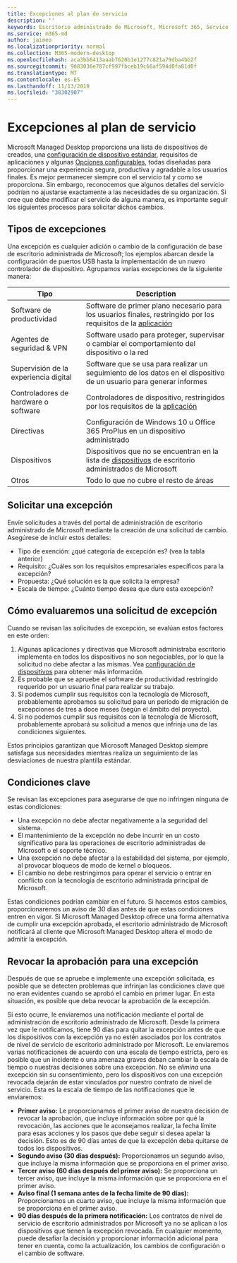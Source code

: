 ```yaml
---
title: Excepciones al plan de servicio
description: ''
keywords: Escritorio administrado de Microsoft, Microsoft 365, Service, Documentation
ms.service: m365-md
author: jaimeo
ms.localizationpriority: normal
ms.collection: M365-modern-desktop
ms.openlocfilehash: aca3bb6413aaab7620b1e1277c821a79dba4bb2f
ms.sourcegitcommit: 9083036e787cf997fbceb19c66af594d0fa81d0f
ms.translationtype: MT
ms.contentlocale: es-ES
ms.lasthandoff: 11/13/2019
ms.locfileid: "38302907"
---
```

# <a name="exceptions-to-the-service-plan"></a>Excepciones al plan de servicio

Microsoft Managed Desktop proporciona una lista de dispositivos de creados, una [configuración de dispositivo estándar](device-policies.md), requisitos de aplicaciones y algunas [Opciones configurables](../working-with-managed-desktop/config-setting-overview.md), todas diseñadas para proporcionar una experiencia segura, productiva y agradable a los usuarios finales. Es mejor permanecer siempre con el servicio tal y como se proporciona. Sin embargo, reconocemos que algunos detalles del servicio podrían no ajustarse exactamente a las necesidades de su organización. Si cree que debe modificar el servicio de alguna manera, es importante seguir los siguientes procesos para solicitar dichos cambios.
 
## <a name="types-of-exceptions"></a>Tipos de excepciones

Una excepción es cualquier adición o cambio de la configuración de base de escritorio administrada de Microsoft; los ejemplos abarcan desde la configuración de puertos USB hasta la implementación de un nuevo controlador de dispositivo. Agrupamos varias excepciones de la siguiente manera:

|Tipo  |Description  |
|---------|---------|
|Software de productividad     |  Software de primer plano necesario para los usuarios finales, restringido por los requisitos de la [aplicación](mmd-app-requirements.md)       |
|Agentes de seguridad & VPN     |  Software usado para proteger, supervisar o cambiar el comportamiento del dispositivo o la red       |
|Supervisión de la experiencia digital     |  Software que se usa para realizar un seguimiento de los datos en el dispositivo de un usuario para generar informes       |
|Controladores de hardware o software     |   Controladores de dispositivo, restringidos por los requisitos de la [aplicación](mmd-app-requirements.md)      |
|Directivas     | Configuración de Windows 10 u Office 365 ProPlus en un dispositivo administrado        |
|Dispositivos     | Dispositivos que no se encuentran en la lista de [dispositivos](device-list.md) de escritorio administrados de Microsoft        |
|Otros     |  Todo lo que no cubre el resto de áreas       |
 
## <a name="request-an-exception"></a>Solicitar una excepción

Envíe solicitudes a través del portal de administración de escritorio administrado de Microsoft mediante la creación de una solicitud de cambio. Asegúrese de incluir estos detalles:

-   Tipo de exención: ¿qué categoría de excepción es? (vea la tabla anterior)
-   Requisito: ¿Cuáles son los requisitos empresariales específicos para la excepción?
-   Propuesta: ¿Qué solución es la que solicita la empresa?
-   Escala de tiempo: ¿Cuánto tiempo desea que dure esta excepción? 

## <a name="how-we-assess-an-exception-request"></a>Cómo evaluaremos una solicitud de excepción

Cuando se revisan las solicitudes de excepción, se evalúan estos factores en este orden:
 
1.  Algunas aplicaciones y directivas que Microsoft administraba escritorio implementa en todos los dispositivos no son negociables, por lo que la solicitud no debe afectar a las mismas. Vea [configuración de dispositivos](device-policies.md) para obtener más información.
2.  Es probable que se apruebe el software de productividad restringido requerido por un usuario final para realizar su trabajo. 
3.  Si podemos cumplir sus requisitos con la tecnología de Microsoft, probablemente aprobamos su solicitud para un período de migración de excepciones de tres a doce meses (según el ámbito del proyecto).
4.  Si no podemos cumplir sus requisitos con la tecnología de Microsoft, probablemente aprobará su solicitud a menos que infrinja una de las condiciones siguientes.  

Estos principios garantizan que Microsoft Managed Desktop siempre satisfaga sus necesidades mientras realiza un seguimiento de las desviaciones de nuestra plantilla estándar. 

## <a name="key-conditions"></a>Condiciones clave

Se revisan las excepciones para asegurarse de que no infringen ninguna de estas condiciones:

-   Una excepción no debe afectar negativamente a la seguridad del sistema. 
-   El mantenimiento de la excepción no debe incurrir en un costo significativo para las operaciones de escritorio administradas de Microsoft o el soporte técnico.
-   Una excepción no debe afectar a la estabilidad del sistema, por ejemplo, al provocar bloqueos de modo de kernel o bloqueos.
-   El cambio no debe restringirnos para operar el servicio o entrar en conflicto con la tecnología de escritorio administrada principal de Microsoft.

Estas condiciones podrían cambiar en el futuro. Si hacemos estos cambios, proporcionaremos un aviso de 30 días antes de que estas condiciones entren en vigor.  Si Microsoft Managed Desktop ofrece una forma alternativa de cumplir una excepción aprobada, el escritorio administrado de Microsoft notificará al cliente que Microsoft Managed Desktop altera el modo de admitir la excepción. 

## <a name="revoking-approval-for-an-exception"></a>Revocar la aprobación para una excepción

Después de que se apruebe e implemente una excepción solicitada, es posible que se detecten problemas que infrinjan las condiciones clave que no eran evidentes cuando se aprobó el cambio en primer lugar. En esta situación, es posible que deba revocar la aprobación de la excepción.
 
Si esto ocurre, le enviaremos una notificación mediante el portal de administración de escritorio administrado de Microsoft. Desde la primera vez que le notificamos, tiene 90 días para quitar la excepción antes de que los dispositivos con la excepción ya no estén asociados por los contratos de nivel de servicio de escritorio administrado por Microsoft. Le enviaremos varias notificaciones de acuerdo con una escala de tiempo estricta, pero es posible que un incidente o una amenaza graves deban cambiar la escala de tiempo o nuestras decisiones sobre una excepción. No se *elimina* una excepción sin su consentimiento, pero los dispositivos con una excepción revocada dejarán de estar vinculados por nuestro contrato de nivel de servicio. Esta es la escala de tiempo de las notificaciones que le enviaremos:

- **Primer aviso:** Le proporcionamos el primer aviso de nuestra decisión de revocar la aprobación, que incluye información sobre por qué la revocación, las acciones que le aconsejamos realizar, la fecha límite para esas acciones y los pasos que debe seguir si desea apelar la decisión. Esto es de 90 días antes de que la excepción deba quitarse de todos los dispositivos. 
- **Segundo aviso (30 días después):** Proporcionamos un segundo aviso, que incluye la misma información que se proporciona en el primer aviso. 
- **Tercer aviso (60 días después del primer aviso):** Se proporciona un tercer aviso, que incluye la misma información que se proporciona en el primer aviso. 
- **Aviso final (1 semana antes de la fecha límite de 90 días):** Proporcionamos un cuarto aviso, que incluye la misma información que se proporciona en el primer aviso.
- **90 días después de la primera notificación:** Los contratos de nivel de servicio de escritorio administrados por Microsoft ya no se aplican a los dispositivos que tienen la excepción revocada. En cualquier momento, puede desafiar la decisión y proporcionar información adicional para tener en cuenta, como la actualización, los cambios de configuración o el cambio de software. 


